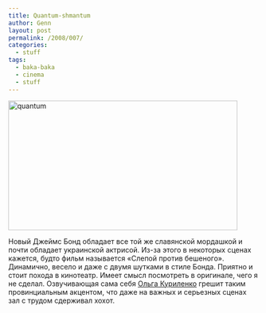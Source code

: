 ```yaml
---
title: Quantum-shmantum
author: Genn
layout: post
permalink: /2008/007/
categories:
  - stuff
tags:
  - baka-baka
  - cinema
  - stuff
---
```

<img src="http://mega.genn.org/=^_^=/uploads/2008/11/quantum.jpg" alt="quantum" width="460" height="261" />

Новый Джеймс Бонд обладает все той же славянской мордашкой и почти обладает украинской актрисой. Из-за этого в некоторых сценах кажется, будто фильм называется «Слепой против бешеного». Динамично, весело и даже с двумя шутками в стиле Бонда. Приятно и стоит похода в кинотеатр. Имеет смысл посмотреть в оригинале, чего я не сделал. Озвучивающая сама себя [Ольга Куриленко][1] грешит таким провинциальным акцентом, что даже на важных и серьезных сценах зал с трудом сдерживал хохот.

 [1]: http://www.fhm-online.de/Site/Girls/CoverGirls/Article.aspx?Gallery=4736&#038;Picture=1&#038;GirlID=25742